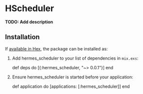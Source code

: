 # HScheduler

**TODO: Add description**

## Installation

If [available in Hex](https://hex.pm/docs/publish), the package can be installed as:

  1. Add hermes_scheduler to your list of dependencies in `mix.exs`:

        def deps do
          [{:hermes_scheduler, "~> 0.0.1"}]
        end

  2. Ensure hermes_scheduler is started before your application:

        def application do
          [applications: [:hermes_scheduler]]
        end

